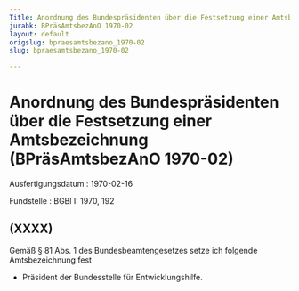 ```yaml
---
Title: Anordnung des Bundespräsidenten über die Festsetzung einer Amtsbezeichnung
jurabk: BPräsAmtsbezAnO 1970-02
layout: default
origslug: bpraesamtsbezano_1970-02
slug: bpraesamtsbezano_1970-02

---
```


# Anordnung des Bundespräsidenten über die Festsetzung einer Amtsbezeichnung (BPräsAmtsbezAnO 1970-02)

Ausfertigungsdatum
:   1970-02-16

Fundstelle
:   BGBl I: 1970, 192



## (XXXX)

Gemäß § 81 Abs. 1 des Bundesbeamtengesetzes setze ich folgende
Amtsbezeichnung fest

*   Präsident der Bundesstelle für Entwicklungshilfe.




